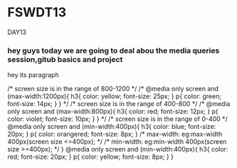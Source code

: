 # FSWDT13
DAY13
<!DOCTYPE html>
<html>
    <head>
        <title>Media Queries Github basics and project</title>
        <link rel="stylesheet" href="./day13.css">
    </head>
    <body>
        <h3>hey guys today we are going to deal abou the media queries session,gitub basics and project </h3>
        <p>hey its paragraph</p>
    </body>
</html>
/* screen size is in the range of 800-1200 */
/* @media only screen and (max-width:1200px){
    h3{
        color: yellow;
        font-size: 25px;
    }
    p{
        color: green;
        font-size: 14px;
    }
} */
/* screen size is in the range of 400-800 */
/* @media only screen and (max-width:800px){
    h3{
        color: red;
        font-size: 12px;
    }
    p{
        color: violet;
        font-size: 10px;
    }
} */
/* screen size is in the range of 0-400 */
@media only screen and (min-width:400px){
    h3{
        color: blue;
        font-size: 20px;
    }
    p{
        color: orangered;
        font-size: 8px;
    }
    /* max-width: 
    eg:max-width 400px(screen size <=400px); */
    /* min-width: 
    eg:min-width 400px(screen size >=400px); */
}
@media only screen and (min-width:400px){
    h3{
        color: red;
        font-size: 20px;
    }
    p{
        color: yellow;
        font-size: 8px;
    }
}
